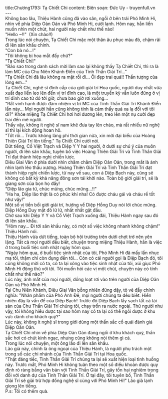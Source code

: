 title:Chương1793: Tạ Chiết Chi
content:
Biên soạn: Đức Uy - truyenfull.vn<br>---<br>Không bao lâu, Thiệu Hành cũng đã vào sân, ngồi ở bên trái Phó Minh Hi, nhìn về phía Diệp Oản Oản và Phó Minh Hi, cười lạnh. Hôm nay, hắn liền muốn nhìn một chút, hai người này chết như thế nào!<br>"Hello ~!!"  (Xin chào!!)<br>Trong lúc nói chuyện, Tạ Chiết Chi mặc một thân âu phục màu đỏ, chậm rãi đi lên sân khấu chính.<br>"Con bà nó...!"<br>"Tôi không bị hoa mắt đấy chứ?"<br>"Tạ Chiết Chi!"<br>"Bảo sao trong danh sách mời làm sao lại không thấy Tạ Chiết Chi, thì ra là làm MC của Chu Niên Khánh Điển của Tinh Thần Giải Trí..."<br>"Tạ Chiết Chi đã lâu không ra mặt rồi đi... Ôi đẹp trai quá!! Thần tượng của lòng em..."<br>Tạ Chiết Chi, nghệ sĩ đỉnh cấp của giới giải trí Hoa quốc, người duy nhất vừa xuất đạo liền leo lên đến vị trí đỉnh cao, là một truyền kỳ vẫn luôn đứng ở vị trí đỉnh cao từ đó tới giờ, chưa bao giờ rơi xuống…<br>"Rất vinh hạnh được đảm nhiệm vị trí MC của Tinh Thần Giải Trí Khánh Điển lần này... Mọi người hẳn cũng không tính là cảm thấy quá xa lạ đối với tôi đi?" Khóe miệng Tạ Chiết Chi hơi hơi dương lên, treo lên một nụ cười đẹp trai đến mê người.<br>Thấy vậy, không ít nghệ sĩ nam khẽ đưa tay lên chào, mà rất nhiều nữ nghệ sĩ thì lại kích động hoan hô.<br>"Tốt rồi... Trước không lãng phí thời gian nữa, xin mời đại biểu của Hoàng Thiên Giải Trí lên tiếng." Tạ Chiết Chi cười nói.<br>Dứt tiếng, Cố Việt Trạch và Diệp Y Y hai người, ở dưới sự chú ý của muôn người, đi lên sân khấu, tuyên bố việc Hoàng Thiên Giải Trí và Tinh Thần Giải Trí đạt thành hiệp nghị chiến lược.<br>Diêu Giai Văn ở phía dưới nhìn chằm chằm Diệp Oản Oản, trong mắt là ánh nhìn lạnh lẽo thấu xương. Hoàng Thiên Giải Trí và Tinh Thần Giải Trí đạt thành hiệp nghị chiến lược, từ nay về sau, con ả Diệp Bạch này, cũng sẽ không có bất kỳ khả năng đông sơn tái khởi nào. Toàn bộ giới giải trí, sẽ là giang sơn của bọn họ đấy!<br>"Diệp lão gia tử, chúc mừng, chúc mừng...!!"<br>"Ha ha, Diệp lão thật là có phúc khí nha! Có được cháu gái và cháu rể tốt như vậy!"<br>Một số vị tiền bối giới giải trí, hướng về Diệp Hồng Duy nói lời chúc mừng.<br>Diệp Hồng Duy mặt đỏ lừ lừ, nhất nhất gật đầu.<br>Chờ sau khi Diệp Y Y và Cố Việt Trạch xuống đài, Thiệu Hành ngay sau đó đi lên sân khấu.<br>"Hôm nay... Đi tới sân khấu này, có một số việc không nhanh không chậm!" Thiệu Hành nói.<br>Thiệu Hành vừa dứt tiếng, toàn bộ hội trường trên dưới chợt trở nên yên lặng. Tất cả mọi người đều biết, chuyện trong miệng Thiệu Hành, hẳn là việc ở trong buổi tiệc sinh nhật ngày hôm qua.<br>"Ngày hôm qua, ở buổi tiệc sinh nhật của tôi, Phó Minh Hi đã mấy lần nhục mạ tôi, thậm chí còn đụng đến tôi... Còn có cái người gọi là Diệp Bạch đó, tôi cũng không mời cô ta, cô ta lại xông vào tiệc sinh nhật của tôi, xúi giục Phó Minh Hi động thủ với tôi. Tôi muốn hỏi các vị một chút, chuyện này có tính chất như thế nào?"<br>Lúc này, ánh mắt của mọi người, đồng loạt rơi vào trên người của Diệp Oản Oản và Phó Minh Hi.<br>Tại Chu Niên Khánh, Diêu Giai Văn bỗng nhiên đứng dậy, tỏ vẻ đầy chính nghĩa: "Nhân phẩm của Phó Ảnh Đế, mọi người chúng ta đều biết. Hiển nhiên đây là vấn đề của Diệp Bạch! Trước đó Diệp Bạch lấy sạch tất cả tài sản của Chư Thần Giải Trí chúng tôi, chạy trốn ra nước ngoài. Thứ người như vậy, tôi không hiểu được tại sao hôm nay cô ta lại có thể ngồi được ở khu vực dành cho khách quý?"<br>Lúc này, không ít nghệ sĩ trong giới dùng một thần sắc cổ quái đánh giá Diệp Oản Oản.<br>Tạ Chiết Chi nhìn về phía Diệp Oản Oản đang ngồi ở khu khách quý, thần sắc hơi có chút kinh ngạc, nhưng cũng không nói thêm gì cả.<br>Trong lúc nói chuyện, một ông lão đi lên sân khấu.<br>Lão giả này, chính là ông ngoại của Thiệu Hành, là người phụ trách một trong số các chi nhánh của Tinh Thần Giải Trí tại Hoa quốc.<br>"Thật đáng tiếc, Tinh Thần Giải Trí chúng ta lại sẽ xuất hiện loại tình huống này. Trước mắt, Phó Minh Hi không tuân theo một số điều khoản được quy định rõ ràng bằng văn bản với Tinh Thần Giải Trí, gây tổn hại nghiêm trọng đối với danh dự của Tinh Thần Giải Trí. Ở tại đây, tôi tuyên bố, Tinh Thần Giải Trí sẽ giải trừ hợp đồng nghệ sĩ cùng với Phó Minh Hi!" Lão già lạnh giọng lên tiếng.<br>P.s: Tối có thêm quà.